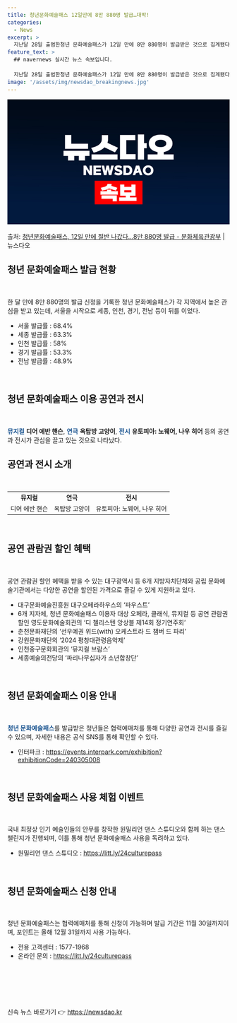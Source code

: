 ```yaml
---
title: 청년문화예술패스 12일만에 8만 880명 발급…대박!
categories:
  - News
excerpt: >
  지난달 28일 출범한청년 문화예술패스가 12일 만에 8만 880명이 발급받은 것으로 집계됐다. 이는 올해 지…
feature_text: >
  ## navernews 실시간 뉴스 속보입니다.

  지난달 28일 출범한청년 문화예술패스가 12일 만에 8만 880명이 발급받은 것으로 집계됐다. 이는 올해 지…
image: '/assets/img/newsdao_breakingnews.jpg'
---
```


![뉴스다오 속보](/assets/img/newsdao_breakingnews.jpg)

<p>출처: <a href="https://newsdao.kr/3572" rel="dofollow">청년문화예술패스, 12일 만에 절반 나갔다…8만 880명 발급 - 문화체육관광부</a> | 뉴스다오</p>

<h2 data-ke-size="size26">청년 문화예술패스 발급 현황</h2>
<p data-ke-size="size16">&nbsp;</p>
한 달 만에 8만 880명의 발급 신청을 기록한 청년 문화예술패스가 각 지역에서 높은 관심을 받고 있는데, 서울을 시작으로 세종, 인천, 경기, 전남 등이 뒤를 이었다.
<ul>
<li>서울 발급률 : 68.4%</li>
<li>세종 발급률 : 63.3%</li>
<li>인천 발급률 : 58%</li>
<li>경기 발급률 : 53.3%</li>
<li>전남 발급률 : 48.9%</li>
</ul>
<p data-ke-size="size16">&nbsp;</p>

<h2 data-ke-size="size26">청년 문화예술패스 이용 공연과 전시</h2>
<p data-ke-size="size16">&nbsp;</p>
<b><span style="color: #1a5490;">뮤지컬</span></b> <b>디어 에반 핸슨</b>, <b><span style="color: #1a5490;">연극</span></b> <b>옥탑방 고양이</b>, <b><span style="color: #1a5490;">전시</span></b> <b>유토피아: 노웨어, 나우 히어</b> 등의 공연과 전시가 관심을 끌고 있는 것으로 나타났다.

<h2 data-ke-size="size26">공연과 전시 소개</h2>
<p data-ke-size="size16">&nbsp;</p>
<table>
<tbody>
<tr>
<td style="text-align: center; height: 17px;"><b>뮤지컬</b></td>
<td style="text-align: center; height: 17px;"><b>연극</b></td>
<td style="text-align: center; height: 17px;"><b>전시</b></td>
</tr>
<tr>
<td style="text-align: center; height: 17px;">디어 에반 핸슨</td>
<td style="text-align: center; height: 17px;">옥탑방 고양이</td>
<td style="text-align: center; height: 17px;">유토피아: 노웨어, 나우 히어</td>
</tr>
</tbody>
</table>
<p data-ke-size="size16">&nbsp;</p>

<h2 data-ke-size="size26">공연 관람권 할인 혜택</h2>
<p data-ke-size="size16">&nbsp;</p>
공연 관람권 할인 혜택을 받을 수 있는 대구광역시 등 6개 지방자치단체와 공립 문화예술기관에서는 다양한 공연을 할인된 가격으로 즐길 수 있게 지원하고 있다.
<ul>
<li>대구문화예술진흥원 대구오페라하우스의 ‘파우스트’</li>
<li>6개 지자체, 청년 문화예술패스 이용자 대상 오페라, 클래식, 뮤지컬 등 공연 관람권 할인 영도문화예술회관의 ‘디 첼리스텐 앙상블 제14회 정기연주회’</li>
<li>춘천문화재단의 ‘선우예권 위드(with) 오케스트라 드 챔버 드 파리’</li>
<li>강원문화재단의 ‘2024 평창대관령음악제’</li>
<li>인천중구문화회관의 ‘뮤지컬 브람스’</li>
<li>세종예술의전당의 ‘파리나무십자가 소년합창단’</li>
</ul>
<p data-ke-size="size16">&nbsp;</p>

<h2 data-ke-size="size26">청년 문화예술패스 이용 안내</h2>
<p data-ke-size="size16">&nbsp;</p>
<b><span style="color: #1a5490;">청년 문화예술패스</span></b>를 발급받은 청년들은 협력예매처를 통해 다양한 공연과 전시를 즐길 수 있으며, 자세한 내용은 공식 SNS를 통해 확인할 수 있다.
<ul>
<li>인터파크 : <a href="https://events.interpark.com/exhibition?exhibitionCode=240305008">https://events.interpark.com/exhibition?exhibitionCode=240305008</a></li>
</ul>
<p data-ke-size="size16">&nbsp;</p>

<h2 data-ke-size="size26">청년 문화예술패스 사용 체험 이벤트</h2>
<p data-ke-size="size16">&nbsp;</p>
국내 최정상 인기 예술인들의 안무를 창작한 원밀리언 댄스 스튜디오와 함께 하는 댄스 챌린지가 진행되며, 이를 통해 청년 문화예술패스 사용을 독려하고 있다.
<ul>
<li>원밀리언 댄스 스튜디오 : <a href="https://litt.ly/24culturepass">https://litt.ly/24culturepass</a></li>
</ul>
<p data-ke-size="size16">&nbsp;</p>

<h2 data-ke-size="size26">청년 문화예술패스 신청 안내</h2>
<p data-ke-size="size16">&nbsp;</p>
청년 문화예술패스는 협력예매처를 통해 신청이 가능하며 발급 기간은 11월 30일까지이며, 포인트는 올해 12월 31일까지 사용 가능하다.
<ul>
<li>전용 고객센터 : 1577-1968</li>
<li>온라인 문의 : <a href="https://litt.ly/24culturepass">https://litt.ly/24culturepass</a></li>
</ul>
<p data-ke-size="size16">&nbsp;</p>

<p data-ke-size="size16">&nbsp;</p>
<p data-ke-size="size16">&nbsp;</p> 

신속 뉴스 바로가기 👉 <a href="https://newsdao.kr" rel="dofollow">https://newsdao.kr</a>


